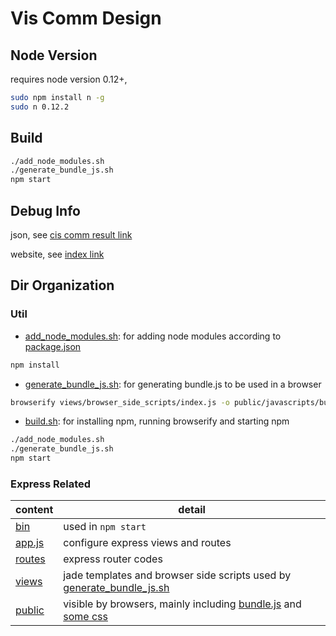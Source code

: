 # Vis Comm Design
## Node Version

requires node version 0.12+,

```zsh
sudo npm install n -g
sudo n 0.12.2
```

## Build

```zsh
./add_node_modules.sh
./generate_bundle_js.sh
npm start
```

## Debug Info

json, see [cis comm result link](http://localhost:3000/cis_karate/comm_result)

website, see [index link](http://localhost:3000/)


## Dir Organization

### Util
- [add_node_modules.sh](add_node_modules.sh): for adding node modules according to [package.json](package.json)

```zsh
npm install
```

- [generate_bundle_js.sh](generate_bundle_js.sh): for generating bundle.js to be used in a browser

```zsh
browserify views/browser_side_scripts/index.js -o public/javascripts/bundle.js
```

- [build.sh](build.sh): for installing npm, running browserify and starting npm

```zsh
./add_node_modules.sh
./generate_bundle_js.sh
npm start
```

### Express Related

content | detail
--- | ---
[bin](bin) | used in `npm start`
[app.js](app.js) | configure express views and routes
[routes](routes) | express router codes
[views](views) | jade templates and browser side scripts used by [generate_bundle_js.sh](generate_bundle_js.sh)
[public](public) | visible by browsers, mainly including [bundle.js](public/javascripts/bundle.js) and [some css](public/stylesheets)
